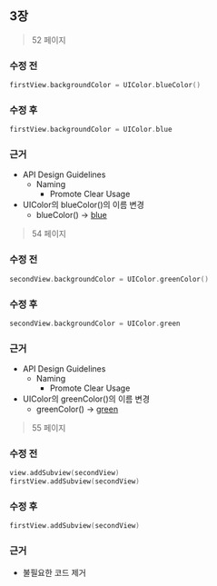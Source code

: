 ## 3장
> 52 페이지

### 수정 전
```swift
firstView.backgroundColor = UIColor.blueColor()
```

### 수정 후
```swift
firstView.backgroundColor = UIColor.blue
```

### 근거
+ API Design Guidelines
   + Naming
      + Promote Clear Usage
+ UIColor의 blueColor()의 이름 변경
   + blueColor() -> [blue](https://developer.apple.com/documentation/uikit/uicolor/1621947-blue)

> 54 페이지

### 수정 전
```swift
secondView.backgroundColor = UIColor.greenColor()
```

### 수정 후
```swift
secondView.backgroundColor = UIColor.green
```

### 근거
+ API Design Guidelines
   + Naming
      + Promote Clear Usage
+ UIColor의 greenColor()의 이름 변경
   + greenColor() -> [green](https://developer.apple.com/documentation/uikit/uicolor/1621946-green)

> 55 페이지

### 수정 전
```swift
view.addSubview(secondView)
firstView.addSubview(secondView)
```

### 수정 후
```swift
firstView.addSubview(secondView)
```

### 근거
+ 불필요한 코드 제거
